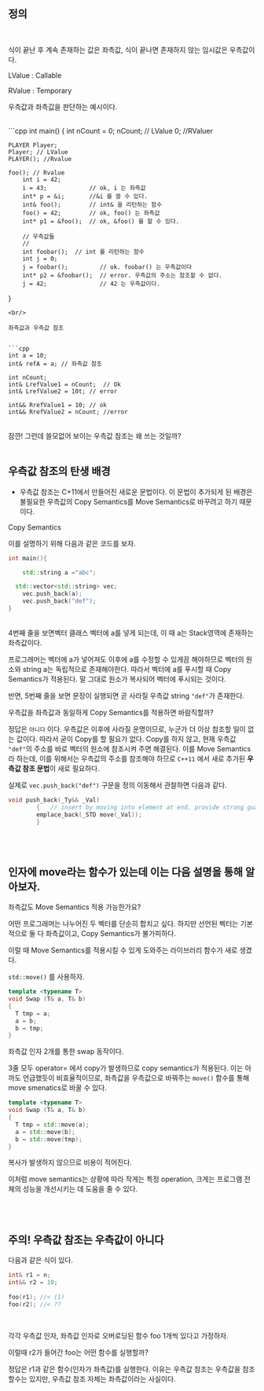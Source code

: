 
## 정의
<br/>

식이 끝난 후 계속 존재하는 값은 좌측값, 식이 끝나면 존재하지 않는 임시값은 우측값이다.

LValue : Callable

RValue : Temporary

우측값과 좌측값을 판단하는 예시이다.

<br/>
```cpp
int main()
{
    int nCount = 0;
    nCount; // LValue
    0; //RValuer
 
    PLAYER Player;
    Player; // LValue
    PLAYER(); //Rvalue
 
    foo(); // Rvalue
		int i = 42;
		i = 43;            // ok, i 는 좌측값
		int* p = &i;       //&i 를 쓸 수 있다.
		int& foo();        // int& 을 리턴하는 함수
		foo() = 42;        // ok, foo() 는 좌측값
		int* p1 = &foo();  // ok, &foo() 를 할 수 있다.

		// 우측값들
		//
		int foobar();  // int 를 리턴하는 함수
		int j = 0;
		j = foobar();         // ok. foobar() 는 우측값이다
		int* p2 = &foobar();  // error. 우측값의 주소는 참조할 수 없다.
		j = 42;               // 42 는 우측값이다.
}

```
<br/>

좌측값과 우측값 참조


```cpp
int a = 10;
int& refA = a; // 좌측값 참조

int nCount;
int& LrefValue1 = nCount;  // Ok
int& LrefValue2 = 10t; // error
 
int&& RrefValue1 = 10; // ok
int&& RrefValue2 = nCount; //error

```

<br/>
잠깐! 그런데 쓸모없어 보이는 우측값 참조는 왜 쓰는 것일까?
<br/><br/>

## 우측값 참조의 탄생 배경

- 우측값 참조는 C+11에서 만들어진 새로운 문법이다. 이 문법이 추가되게 된 배경은 불필요한 우측값의 Copy Semantics를 Move Semantics로 바꾸려고 하기 때문이다.

Copy Semantics

이를 설명하기 위해 다음과 같은 코드를 보자.

```cpp
int main(){

	std::string a ="abc";

  std::vector<std::string> vec;
	vec.push_back(a);
	vec.push_back("def");
}
```

<br/>
4번째 줄을 보면벡터 클래스 벡터에 a를 넣게 되는데, 이 때 a는 Stack영역에 존재하는 좌측값이다. 

프로그래머는 벡터에 a가 넣어져도 이후에 a를 수정할 수 있게끔 해야하므로 벡터의 원소와 string a는 독립적으로 존재해야한다. 따라서 벡터에 a를 푸시할 때 Copy Semantics가 적용된다. 말 그대로 원소가 복사되어 벡터에 푸시되는 것이다.

반면, 5번째 줄을 보면 문장이 실행되면 곧 사라질 우측값 string `"def"`가 존재한다.

우측값을 좌측값과 동일하게 Copy Semantics를 적용하면 바람직할까?

정답은 `아니다` 이다. 우측값은 이후에 사라질 운명이므로, 누군가 더 이상 참조할 일이 없는 값이다. 따라서 굳이 Copy를 할 필요가 없다. Copy를 하지 않고, 현재 우측값 `"def"`의 주소를 바로 벡터의 원소에 참조시켜 주면 해결된다. 이를 Move Semantics라 하는데, 이를 위해서는 우측값의 주소를 참조해야 하므로  `C++11`  에서 새로 추가된 **우측값 참조 문법**이 새로 필요하다.


실제로 `vec.push_back("def")`  구문을 정의 이동해서 관찰하면 다음과 같다.

```cpp
void push_back(_Ty&& _Val)
		{	// insert by moving into element at end, provide strong guarantee
		emplace_back(_STD move(_Val));
		}
```
<br/><br/>

## 인자에 move라는 함수가 있는데 이는 다음 설명을 통해 알아보자.

좌측값도 Move Semantics 적용 가능한가요?

어떤 프로그래머는 나누어진 두 벡터를 단순히 합치고 싶다. 하지만 선언된 벡터는 기본적으로 둘 다 좌측값이고, Copy Semantics가 불가피하다. 

이럴 때 Move Semantics를 적용시킬 수 있게 도와주는 라이브러리 함수가 새로 생겼다.

`std::move()` 를 사용하자.


```cpp
template <typename T>
void Swap (T& a, T& b)
{
  T tmp = a;
  a = b;
  b = tmp;
}

```

좌측값 인자 2개를 통한 swap 동작이다. 

3줄 모두 operator= 에서 copy가 발생하므로 copy semantics가 적용된다. 이는 아까도 언급했듯이 비효율적이므로, 좌측값을 우측값으로 바꿔주는 `move()` 함수를 통해 move smenatics로 바꿀 수 있다.<br/>

```cpp
template <typename T>
void Swap (T& a, T& b)
{
  T tmp = std::move(a);
  a = std::move(b);    
  b = std::move(tmp);
}

```

복사가 발생하지 않으므로 비용이 적어진다.

이처럼 move semantics는 상황에 따라 작게는 특정 operation, 크게는 프로그램 전체의 성능을 개선시키는 데 도움을 줄 수 있다.

<br/><br/>

## 주의! 우측값 참조는 우측값이 아니다

다음과 같은 식이 있다.

```cpp
int& r1 = n;
int&& r2 = 10;
 
foo(r1); //< (1)
foo(r2); //< ??
```
<br/>

각각 우측값 인자, 좌측값 인자로 오버로딩된 함수 foo 1개씩 있다고 가정하자. 

이럴때 r2가 들어간 foo는 어떤 함수를 실행할까?

정답은 r1과 같은 함수(인자가 좌측값)를 실행한다. 이유는 우측값 참조는 우측값을 참조할수는 있지만, 우측값 참조 자체는 좌측값이라는 사실이다.
